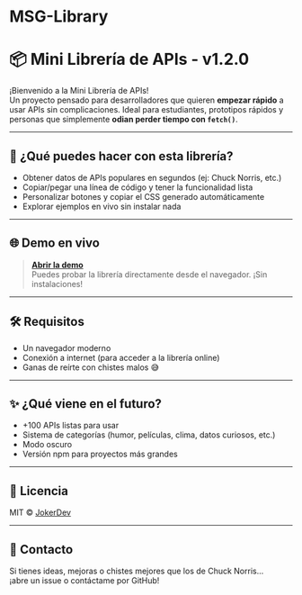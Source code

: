 # MSG-Library

# 📦 Mini Librería de APIs - v1.2.0

¡Bienvenido a la Mini Librería de APIs!  
Un proyecto pensado para desarrolladores que quieren **empezar rápido** a usar APIs sin complicaciones. Ideal para estudiantes, prototipos rápidos y personas que simplemente **odian perder tiempo con `fetch()`**.

---

## 🚀 ¿Qué puedes hacer con esta librería?

- Obtener datos de APIs populares en segundos (ej: Chuck Norris, etc.)
- Copiar/pegar una línea de código y tener la funcionalidad lista
- Personalizar botones y copiar el CSS generado automáticamente
- Explorar ejemplos en vivo sin instalar nada

---

## 🌐 Demo en vivo

> **[Abrir la demo](https://tu-enlace-demo.com)**  
Puedes probar la librería directamente desde el navegador. ¡Sin instalaciones!

---

## 🛠️ Requisitos

- Un navegador moderno  
- Conexión a internet (para acceder a la librería online)  
- Ganas de reírte con chistes malos 😅  

---

## ✨ ¿Qué viene en el futuro?

- +100 APIs listas para usar  
- Sistema de categorías (humor, películas, clima, datos curiosos, etc.)  
- Modo oscuro  
- Versión npm para proyectos más grandes  

---

## 📄 Licencia

MIT © [JokerDev](https://github.com/msg-developer)

---

## 💬 Contacto

Si tienes ideas, mejoras o chistes mejores que los de Chuck Norris...  
¡abre un issue o contáctame por GitHub!
